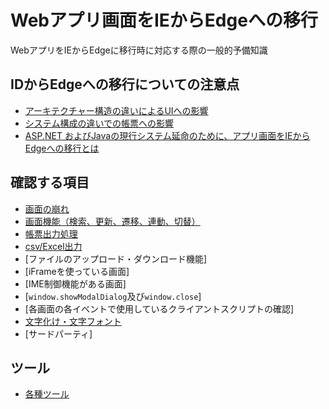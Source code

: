 # Webアプリ画面をIEからEdgeへの移行
WebアプリをIEからEdgeに移行時に対応する際の一般的予備知識


## IDからEdgeへの移行についての注意点
- [アーキテクチャー構造の違いによるUIへの影響](./アーキテクチャー構造の違いによるUIへの影響.md)
- [システム構成の違いでの帳票への影響](./システム構成の違いでの帳票への影響.md)
- [ASP.NET およびJavaの現行システム延命のために、アプリ画面をIEからEdgeへの移行とは](./ASP.NETおよびJavaの現行システム延命のために、アプリ画面をIEからEdgeへの移行とは.md)

## 確認する項目
- [画面の崩れ](./画面の崩れ.md)
- [画面機能（検索、更新、遷移、連動、切替）](./画面機能（検索、更新、遷移、連動、切替）.md)
- [帳票出力処理](./帳票出力処理.md)
- [csv/Excel出力](./csv_Excel出力.md)
- [ファイルのアップロード・ダウンロード機能]
- [iFrameを使っている画面]
- [IME制御機能がある画面]
- [`window.showModalDialog`及び`window.close`]
- [各画面の各イベントで使用しているクライアントスクリプトの確認]
- [文字化け・文字フォント](./文字化け・文字フォント.md)
- [サードパーティ]

## ツール
- [各種ツール](./各種ツール.md)